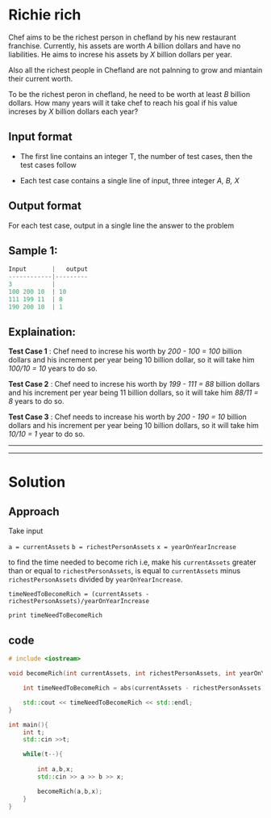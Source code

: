 # Richie rich

Chef aims to be the richest person in chefland by his new restaurant franchise. Currently, his assets are worth *A* billion dollars and have no liabilities. He aims to increse his assets by *X* billion dollars per year. 

Also all the richest people in Chefland are not palnning to grow and miantain their current worth.

To be the richest peron in chefland, he need to be worth at least *B* billion dollars. How many years will it take chef to reach his goal if his value increses by *X* billion dollars each year?

## Input format

* The first line contains an integer T, the number of test cases, then the test cases follow

* Each test case contains a single line of input, three integer *A, B, X*

## Output format

For each test case, output in a single line the answer to the problem

## Sample 1:

```cpp
Input       |   output
------------|---------
3           |   
100 200 10  | 10
111 199 11  | 8
190 200 10  | 1  
```

## Explaination:

**Test Case 1** : Chef need to increse his worth by *200 - 100 = 100* billion dollars and his increment per year being 10 billion dollar, so it will take him *100/10 = 10* years to do so.

**Test Case 2** : Chef need to increse his worth by *199 - 111 = 88* billion dollars and his increment per year being 11 billion dollars, so it will take him *88/11 = 8* years to do so.

**Test Case 3** : Chef needs to increase his worth by *200 - 190 = 10* billion dollars and his increment per year being 10 billion dollars, so it will take him *10/10 = 1* year to do so.

-------------------
-------------------

# Solution

## Approach

Take input 

`a = currentAssets`
`b = richestPersonAssets`
`x = yearOnYearIncrease`


to find the time needed to become rich i.e, make his `currentAssets` greater than or equal to `richestPersonAssets`, is equal to `currentAssets` minus `richestPersonAssets` divided by `yearOnYearIncrease`.

``` formula
timeNeedToBecomeRich = (currentAssets - richestPersonAssets)/yearOnYearIncrease

print timeNeedToBecomeRich

```
## code 

```cpp
# include <iostream>

void becomeRich(int currentAssets, int richestPersonAssets, int yearOnYearIncrease){

    int timeNeedToBecomeRich = abs(currentAssets - richestPersonAssets)/yearOnYearIncrease;

    std::cout << timeNeedToBecomeRich << std::endl;
}

int main(){
    int t;
    std::cin >>t;

    while(t--){
        
        int a,b,x;
        std::cin >> a >> b >> x;

        becomeRich(a,b,x);
    }
}
```